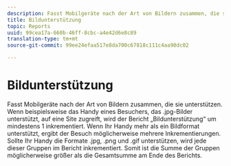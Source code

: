 ```yaml
---
description: Fasst Mobilgeräte nach der Art von Bildern zusammen, die sie unterstützen. Wenn beispielsweise das Handy eines Besuchers, das .jpg-Bilder unterstützt, auf eine Site zugreift, wird der Bericht „Bildunterstützung“ um mindestens 1 inkrementiert. Wenn Ihr Handy mehr als ein Bildformat unterstützt, ergibt der Besuch möglicherweise mehrere Inkrementierungen. Sollte Ihr Handy die Formate .jpg, .png und .gif unterstützen, wird jede dieser Gruppen im Bericht inkrementiert. Somit ist die Summe der Gruppen möglicherweise größer als die Gesamtsumme am Ende des Berichts.
title: Bildunterstützung
topic: Reports
uuid: 99cea17a-660b-46ff-8cbc-a4e42d6e8c89
translation-type: tm+mt
source-git-commit: 99ee24efaa517e8da700c67818c111c4aa90dc02

---
```



# Bildunterstützung

Fasst Mobilgeräte nach der Art von Bildern zusammen, die sie unterstützen. Wenn beispielsweise das Handy eines Besuchers, das .jpg-Bilder unterstützt, auf eine Site zugreift, wird der Bericht „Bildunterstützung“ um mindestens 1 inkrementiert. Wenn Ihr Handy mehr als ein Bildformat unterstützt, ergibt der Besuch möglicherweise mehrere Inkrementierungen. Sollte Ihr Handy die Formate .jpg, .png und .gif unterstützen, wird jede dieser Gruppen im Bericht inkrementiert. Somit ist die Summe der Gruppen möglicherweise größer als die Gesamtsumme am Ende des Berichts.

